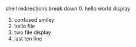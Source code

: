 shell redirections break down
0. hello world display
1. confused smiley
2. hello file
3. two file display
4. last ten line 
